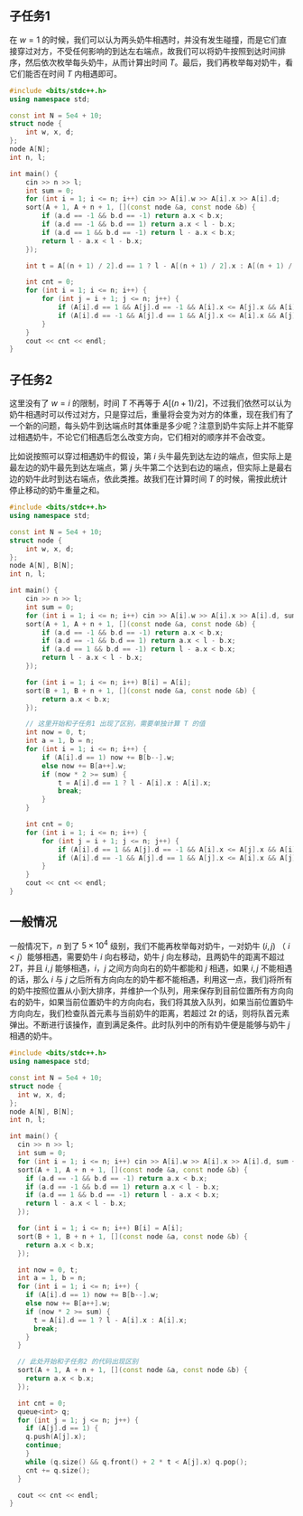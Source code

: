 ## 子任务1

在 $w = 1$ 的时候，我们可以认为两头奶牛相遇时，并没有发生碰撞，而是它们直接穿过对方，不受任何影响的到达左右端点，故我们可以将奶牛按照到达时间排序，然后依次枚举每头奶牛，从而计算出时间 $T$。最后，我们再枚举每对奶牛，看它们能否在时间 $T$ 内相遇即可。

```c++
#include <bits/stdc++.h>
using namespace std;

const int N = 5e4 + 10;
struct node {
    int w, x, d;
};
node A[N];
int n, l;

int main() {
    cin >> n >> l;
    int sum = 0;
    for (int i = 1; i <= n; i++) cin >> A[i].w >> A[i].x >> A[i].d;
    sort(A + 1, A + n + 1, [](const node &a, const node &b) {
        if (a.d == -1 && b.d == -1) return a.x < b.x;
        if (a.d == -1 && b.d == 1) return a.x < l - b.x;
        if (a.d == 1 && b.d == -1) return l - a.x < b.x;
        return l - a.x < l - b.x;
    });

    int t = A[(n + 1) / 2].d == 1 ? l - A[(n + 1) / 2].x : A[(n + 1) / 2].x;

    int cnt = 0;
    for (int i = 1; i <= n; i++) {
        for (int j = i + 1; j <= n; j++) {
            if (A[i].d == 1 && A[j].d == -1 && A[i].x <= A[j].x && A[i].x + 2 * t >= A[j].x) cnt++;
            if (A[i].d == -1 && A[j].d == 1 && A[j].x <= A[i].x && A[j].x + 2 * t >= A[i].x) cnt++;
        }
    }
    cout << cnt << endl;
}
```

## 子任务2

这里没有了 $w = i$ 的限制，时间 $T$ 不再等于 $A[(n + 1) / 2]$，不过我们依然可以认为奶牛相遇时可以传过对方，只是穿过后，重量将会变为对方的体重，现在我们有了一个新的问题，每头奶牛到达端点时其体重是多少呢？注意到奶牛实际上并不能穿过相遇奶牛，不论它们相遇后怎么改变方向，它们相对的顺序并不会改变。

比如说按照可以穿过相遇奶牛的假设，第 $i$ 头牛最先到达左边的端点，但实际上是最左边的奶牛最先到达左端点，第 $j$ 头牛第二个达到右边的端点，但实际上是最右边的奶牛此时到达右端点，依此类推。故我们在计算时间 $T$ 的时候，需按此统计停止移动的奶牛重量之和。

```c++
#include <bits/stdc++.h>
using namespace std;

const int N = 5e4 + 10;
struct node {
    int w, x, d;
};
node A[N], B[N];
int n, l;

int main() {
    cin >> n >> l;
    int sum = 0;
    for (int i = 1; i <= n; i++) cin >> A[i].w >> A[i].x >> A[i].d, sum += A[i].w;
    sort(A + 1, A + n + 1, [](const node &a, const node &b) {
        if (a.d == -1 && b.d == -1) return a.x < b.x;
        if (a.d == -1 && b.d == 1) return a.x < l - b.x;
        if (a.d == 1 && b.d == -1) return l - a.x < b.x;
        return l - a.x < l - b.x;
    });

    for (int i = 1; i <= n; i++) B[i] = A[i];
    sort(B + 1, B + n + 1, [](const node &a, const node &b) {
        return a.x < b.x;
    });

    // 这里开始和子任务1 出现了区别，需要单独计算 T 的值
    int now = 0, t;
    int a = 1, b = n;
    for (int i = 1; i <= n; i++) {
        if (A[i].d == 1) now += B[b--].w;
        else now += B[a++].w;
        if (now * 2 >= sum) {
            t = A[i].d == 1 ? l - A[i].x : A[i].x;
            break;
        }
    }

    int cnt = 0;
    for (int i = 1; i <= n; i++) {
        for (int j = i + 1; j <= n; j++) {
            if (A[i].d == 1 && A[j].d == -1 && A[i].x <= A[j].x && A[i].x + 2 * t >= A[j].x) cnt++;
            if (A[i].d == -1 && A[j].d == 1 && A[j].x <= A[i].x && A[j].x + 2 * t >= A[i].x) cnt++;
        }
    }
    cout << cnt << endl;
}
```

## 一般情况

一般情况下，$n$ 到了 $5\times 10^4$ 级别，我们不能再枚举每对奶牛，一对奶牛 $(i, j)$ （ $i<j$）能够相遇，需要奶牛 $i$ 向右移动，奶牛 $j$ 向左移动，且两奶牛的距离不超过 $2T$，并且 $i, j$ 能够相遇，$i$，$j$ 之间方向向右的奶牛都能和 $j$ 相遇，如果 $i, j$ 不能相遇的话，那么 $i$ 与 $j$ 之后所有方向向左的奶牛都不能相遇，利用这一点，我们j将所有的奶牛按照位置从小到大排序，并维护一个队列，用来保存到目前位置所有方向向右的奶牛，如果当前位置奶牛的方向向右，我们将其放入队列，如果当前位置奶牛方向向左，我们检查队首元素与当前奶牛的距离，若超过 $2t$ 的话，则将队首元素弹出。不断进行该操作，直到满足条件。此时队列中的所有奶牛便是能够与奶牛 $j$ 相遇的奶牛。

```c++
#include <bits/stdc++.h>
using namespace std;

const int N = 5e4 + 10;
struct node {
  int w, x, d;
};
node A[N], B[N];
int n, l;

int main() {
  cin >> n >> l;
  int sum = 0;
  for (int i = 1; i <= n; i++) cin >> A[i].w >> A[i].x >> A[i].d, sum += A[i].w;
  sort(A + 1, A + n + 1, [](const node &a, const node &b) {
    if (a.d == -1 && b.d == -1) return a.x < b.x;
    if (a.d == -1 && b.d == 1) return a.x < l - b.x;
    if (a.d == 1 && b.d == -1) return l - a.x < b.x;
    return l - a.x < l - b.x;
  });

  for (int i = 1; i <= n; i++) B[i] = A[i];
  sort(B + 1, B + n + 1, [](const node &a, const node &b) {
    return a.x < b.x;
  });

  int now = 0, t;
  int a = 1, b = n;
  for (int i = 1; i <= n; i++) {
    if (A[i].d == 1) now += B[b--].w;
    else now += B[a++].w;
    if (now * 2 >= sum) {
      t = A[i].d == 1 ? l - A[i].x : A[i].x;
      break;
    }
  }

  // 此处开始和子任务2 的代码出现区别
  sort(A + 1, A + n + 1, [](const node &a, const node &b) {
    return a.x < b.x;
  });

  int cnt = 0;
  queue<int> q;
  for (int j = 1; j <= n; j++) {
    if (A[j].d == 1) {
    q.push(A[j].x);
    continue;
    }
    while (q.size() && q.front() + 2 * t < A[j].x) q.pop();
    cnt += q.size();
  }

  cout << cnt << endl;
}
```





